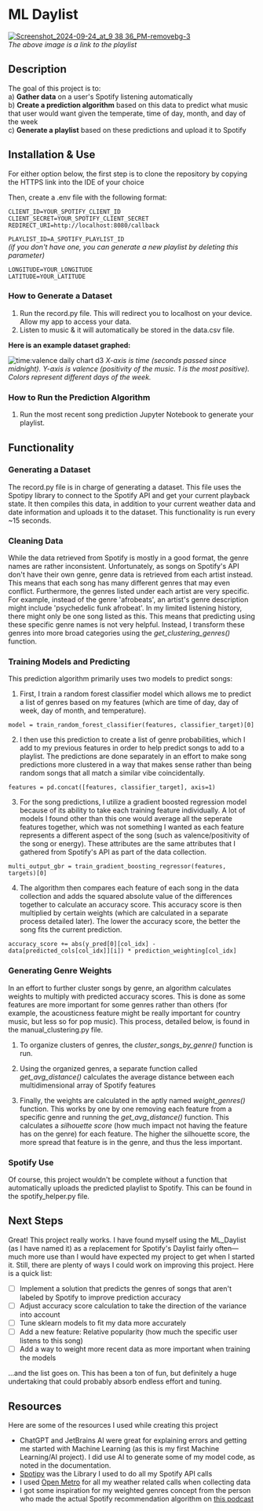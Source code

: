 # ML Daylist

[![Screenshot_2024-09-24_at_9 38 36_PM-removebg-3](https://github.com/user-attachments/assets/53e81554-9794-42ba-bb7f-5f3fb850d2f3)](https://open.spotify.com/playlist/3NKOueAcxMhburUy6pxjnX?si=dd6b36f7df8f466b)<br/>
_The above image is a link to the playlist_

## Description

The goal of this project is to:<br/>
a) **Gather data** on a user's Spotify listening automatically<br/>
b) **Create a prediction algorithm** based on this data to predict what music that user would want given the temperate, time of day, month, and day of the week<br/>
c) **Generate a playlist** based on these predictions and upload it to Spotify

## Installation & Use

For either option below, the first step is to clone the repository by copying the HTTPS link into the IDE of your choice

Then, create a .env file with the following format:

`CLIENT_ID=YOUR_SPOTIFY_CLIENT_ID`<br/>
`CLIENT_SECRET=YOUR_SPOTIFY_CLIENT_SECRET`<br/>
`REDIRECT_URI=http://localhost:8080/callback`<br/>

`PLAYLIST_ID=A_SPOTIFY_PLAYLIST_ID`<br/>
*(if you don't have one, you can generate a new playlist by deleting this parameter)*<br/>

`LONGITUDE=YOUR_LONGITUDE`<br/>
`LATITUDE=YOUR_LATITUDE`

### How to Generate a Dataset

1) Run the record.py file. This will redirect you to localhost on your device. Allow my app to access your data.
2) Listen to music & it will automatically be stored in the data.csv file.

**Here is an example dataset graphed:**
<br/>

![time:valence daily chart d3](https://github.com/user-attachments/assets/2fed2504-bdd2-4902-accb-e5821f035b47)
_X-axis is time (seconds passed since midnight). Y-axis is valence (positivity of the music. 1 is the most positive). Colors represent different days of the week._


### How to Run the Prediction Algorithm

1) Run the most recent song prediction Jupyter Notebook to generate your playlist.


## Functionality

### Generating a Dataset

The record.py file is in charge of generating a dataset. This file uses the Spotipy library to connect to the Spotify API and get your current playback state. It then compiles this data, in addition to your current weather data and date information and uploads it to the dataset. This functionality is run every ~15 seconds.

### Cleaning Data

While the data retrieved from Spotify is mostly in a good format, the genre names are rather inconsistent. Unfortunately, as songs on Spotify's API don't have their own genre, genre data is retrieved from each artist instead. This means that each song has many different genres that may even conflict. Furthermore, the genres listed under each artist are very specific. For example, instead of the genre 'afrobeats', an artist's genre description might include 'psychedelic funk afrobeat'. In my limited listening history, there might only be one song listed as this. This means that predicting using these specific genre names is not very helpful. Instead, I transform these genres into more broad categories using the *get_clustering_genres()* function. 

### Training Models and Predicting

This prediction algorithm primarily uses two models to predict songs:

1) First, I train a random forest classifier model which allows me to predict a list of genres based on my features (which are time of day, day of week, day of month, and temperature).<br/>

`model = train_random_forest_classifier(features, classifier_target)[0]`<br/>

2) I then use this prediction to create a list of genre probabilities, which I add to my previous features in order to help predict songs to add to a playlist. The predictions are done separately in an effort to make song predictions more clustered in a way that makes sense rather than being random songs that all match a similar vibe coincidentally.<br/>

`features = pd.concat([features, classifier_target], axis=1)`<br/>

3) For the song predictions, I utilize a gradient boosted regression model because of its ability to take each training feature individually. A lot of models I found other than this one would average all the seperate features together, which was not something I wanted as each feature represents a different aspect of the song (such as valence/positivity of the song or energy). These attributes are the same attributes that I gathered from Spotify's API as part of the data collection.<br/>

`multi_output_gbr = train_gradient_boosting_regressor(features, targets)[0]`<br/>

4) The algorithm then compares each feature of each song in the data collection and adds the squared absolute value of the differences together to calculate an accuracy score. This accuracy score is then multiplied by certain weights (which are calculated in a separate process detailed later). The lower the accuracy score, the better the song fits the current prediction.<br/>

`accuracy_score += abs(y_pred[0][col_idx] - data[predicted_cols[col_idx]][i]) * prediction_weighting[col_idx]`

### Generating Genre Weights

In an effort to further cluster songs by genre, an algorithm calculates weights to multiply with predicted accuracy scores. This is done as some features are more important for some genres rather than others (for example, the acousticness feature might be really important for country music, but less so for pop music). This process, detailed below, is found in the manual_clustering.py file.

1) To organize clusters of genres, the *cluster_songs_by_genre()* function is run.

2) Using the organized genres, a separate function called *get_avg_distance()* calculates the average distance between each multidimensional array of Spotify features

3) Finally, the weights are calculated in the aptly named *weight_genres()* function. This works by one by one removing each feature from a specific genre and running the *get_avg_distance()* function. This calculates a *silhouette score* (how much impact not having the feature has on the genre) for each feature. The higher the silhouette score, the more spread that feature is in the genre, and thus the less important.

### Spotify Use

Of course, this project wouldn't be complete without a function that automatically uploads the predicted playlist to Spotify. This can be found in the spotify_helper.py file. 

## Next Steps

Great! This project really works. I have found myself using the ML_Daylist (as I have named it) as a replacement for Spotify's Daylist fairly often—much more use than I would have expected my project to get when I started it. Still, there are plenty of ways I could work on improving this project. Here is a quick list:

- [ ] Implement a solution that predicts the genres of songs that aren't labeled by Spotify to improve prediction accuracy
- [ ] Adjust accuracy score calculation to take the direction of the variance into account
- [ ] Tune sklearn models to fit my data more accurately
- [ ] Add a new feature: Relative popularity (how much the specific user listens to this song)
- [ ] Add a way to weight more recent data as more important when training the models

...and the list goes on. This has been a ton of fun, but definitely a huge undertaking that could probably absorb endless effort and tuning.

## Resources

Here are some of the resources I used while creating this project

- ChatGPT and JetBrains AI were great for explaining errors and getting me started with Machine Learning (as this is my first Machine Learning/AI project). I did use AI to generate some of my model code, as noted in the documentation.
- [Spotipy](https://spotipy.readthedocs.io/en/2.24.0/) was the Library I used to do all my Spotify API calls
- I used [Open Metro](https://open-meteo.com) for all my weather related calls when collecting data
- I got some inspiration for my weighted genres concept from the person who made the actual Spotify recommendation algorithm on [this podcast](https://www.youtube.com/watch?v=Q8W2IGiSdhc)
